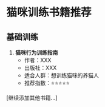 # 猫咪训练书籍推荐

## 基础训练
1. **猫咪行为训练指南**
   - 作者：XXX
   - 出版社：XXX
   - 适合人群：想训练猫咪的养猫人
   - 推荐指数：⭐⭐⭐⭐⭐

[继续添加其他书籍...] 